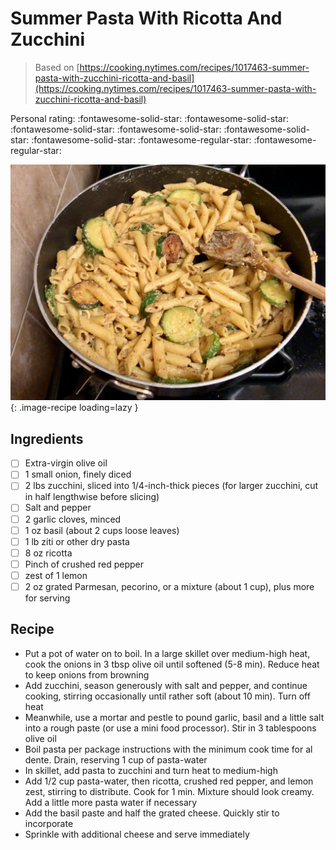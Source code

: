 <!-- Needs Manual Review -->

<!-- Do not modify sections with "AUTO-*". They are updated by make.py -->

# Summer Pasta With Ricotta And Zucchini

> Based on [https://cooking.nytimes.com/recipes/1017463-summer-pasta-with-zucchini-ricotta-and-basil](https://cooking.nytimes.com/recipes/1017463-summer-pasta-with-zucchini-ricotta-and-basil)

<!-- rating=3; (User can specify rating on scale of 1-5) -->
<!-- AUTO-UserRating -->
Personal rating: :fontawesome-solid-star: :fontawesome-solid-star: :fontawesome-solid-star: :fontawesome-solid-star: :fontawesome-solid-star: :fontawesome-solid-star: :fontawesome-regular-star: :fontawesome-regular-star:
<!-- /AUTO-UserRating -->

<!-- name_image=summer_pasta_with_ricotta_and_zucchini.jpeg; (User can specify image name if multiple exist) -->
<!-- AUTO-Image -->
![summer_pasta_with_ricotta_and_zucchini.jpeg](./summer_pasta_with_ricotta_and_zucchini.jpeg){: .image-recipe loading=lazy }
<!-- /AUTO-Image -->

## Ingredients

* [ ] Extra-virgin olive oil
* [ ] 1 small onion, finely diced
* [ ] 2 lbs zucchini, sliced into 1/4-inch-thick pieces (for larger zucchini, cut in half lengthwise before slicing)
* [ ] Salt and pepper
* [ ] 2 garlic cloves, minced
* [ ] 1 oz basil (about 2 cups loose leaves)
* [ ] 1 lb ziti or other dry pasta
* [ ] 8 oz ricotta
* [ ] Pinch of crushed red pepper
* [ ] zest of 1 lemon
* [ ] 2 oz grated Parmesan, pecorino, or a mixture (about 1 cup), plus more for serving

## Recipe

* Put a pot of water on to boil. In a large skillet over medium-high heat, cook the onions in 3 tbsp olive oil until softened (5-8 min). Reduce heat to keep onions from browning
* Add zucchini, season generously with salt and pepper, and continue cooking, stirring occasionally until rather soft (about 10 min). Turn off heat
* Meanwhile, use a mortar and pestle to pound garlic, basil and a little salt into a rough paste (or use a mini food processor). Stir in 3 tablespoons olive oil
* Boil pasta per package instructions with the minimum cook time for al dente. Drain, reserving 1 cup of pasta-water
* In skillet, add pasta to zucchini and turn heat to medium-high
* Add 1/2 cup pasta-water, then ricotta, crushed red pepper, and lemon zest, stirring to distribute. Cook for 1 min. Mixture should look creamy. Add a little more pasta water if necessary
* Add the basil paste and half the grated cheese. Quickly stir to incorporate
* Sprinkle with additional cheese and serve immediately
